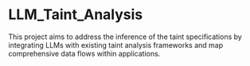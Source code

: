 # LLM_Taint_Analysis
This project aims to address the inference of the taint specifications by integrating LLMs with existing taint analysis frameworks and map comprehensive data flows within applications. 

